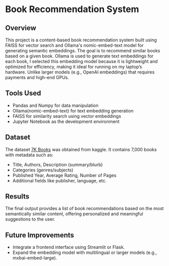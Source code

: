 # Book Recommendation System 

## Overview
This project is a content-based book recommendation system built using FAISS for vector search and Ollama's nomic-embed-text model for generating semantic embeddings. The goal is to recommend similar books based on a given book.
Ollama is used to generate text embeddings for each book, I selected this embedding model because it is lightweight and optimized for efficiency, making it ideal for running on my laptop’s hardware. Unlike larger models (e.g., OpenAI embeddings) that requires payments and high-end GPUs.

## Tools Used
- Pandas and Numpy for data manipulation
- Ollama(nomic-embed-text) for text embedding generation
- FAISS for similarity search using vector embeddings
- Jupyter Notebook as the development environment

## Dataset
The dataset [7K Books](https://www.kaggle.com/datasets/dylanjcastillo/7k-books-with-metadata) was obtained from kaggle. It contains 7,000 books with metadata such as:
- Title, Authors, Description (summary/blurb)
- Categories (genres/subjects)
- Published Year, Average Rating, Number of Pages
- Additional fields like publisher, language, etc.

## Results
The final output provides a list of book recommendations based on the most semantically similar content, offering personalized and meaningful suggestions to the user.

## Future Improvements
- Integrate a frontend interface using Streamlit or Flask.
- Expand the embedding model with multilingual or larger models (e.g., mxbai-embed-large).
